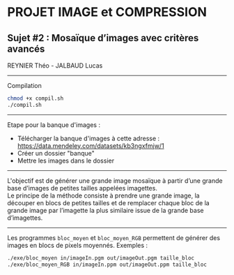 # PROJET IMAGE et COMPRESSION

## Sujet #2 : Mosaïque d’images avec critères avancés

REYNIER Théo - JALBAUD Lucas

---
Compilation

```bash
chmod +x compil.sh 
./compil.sh
```
---

Etape pour la banque d'images :

- Télécharger la banque d'images à cette adresse : https://data.mendeley.com/datasets/kb3ngxfmjw/1
- Créer un dossier "banque"
- Mettre les images dans le dossier

---

L'objectif est de générer une grande image mosaïque à partir d’une grande base d’images de petites tailles appelées imagettes. \
Le principe de la méthode consiste à prendre une grande image, la découper en blocs de petites tailles et de remplacer chaque bloc de la grande image par l’imagette la plus similaire issue de la grande base d’imagettes.

---

Les programmes `bloc_moyen` et `bloc_moyen_RGB` permettent de générer des images en blocs de pixels moyennés.
Exemples :
```bash
./exe/bloc_moyen in/imageIn.pgm out/imageOut.pgm taille_bloc
./exe/bloc_moyen_RGB in/imageIn.ppm out/imageOut.ppm taille_bloc
```